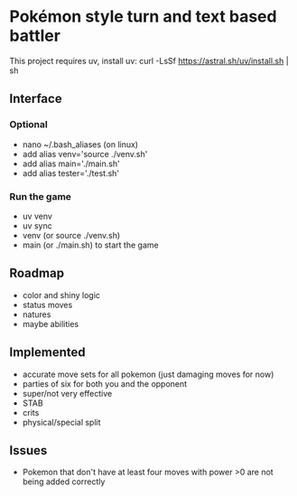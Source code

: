 # Pokémon style turn and text based battler

This project requires uv, install uv: curl -LsSf https://astral.sh/uv/install.sh | sh

## Interface

### Optional

- nano ~/.bash_aliases (on linux)
- add alias venv='source ./venv.sh'
- add alias main='./main.sh'
- add alias tester='./test.sh'

### Run the game
- uv venv
- uv sync
- venv (or source ./venv.sh)
- main (or ./main.sh) to start the game

## Roadmap
- color and shiny logic
- status moves
- natures
- maybe abilities

## Implemented
- accurate move sets for all pokemon (just damaging moves for now)
- parties of six for both you and the opponent
- super/not very effective
- STAB
- crits
- physical/special split

## Issues
- Pokemon that don't have at least four moves with power >0 are not being added correctly